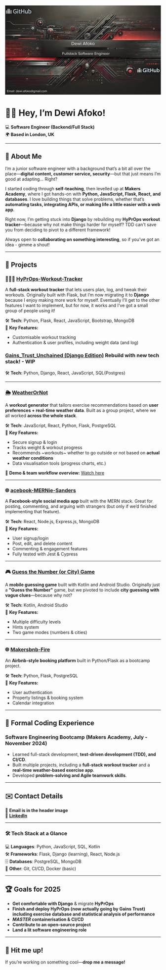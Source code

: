 ![Header](https://github.com/Dewi-Afoko/Dewi-Afoko/blob/main/HeaderWithEmail.png)

# 👋🏽 Hey, I’m Dewi Afoko!  
💻 **Software Engineer (Backend/Full Stack)**  
🌍 **Based in London, UK**  

---

## 🚀 About Me  

I’m a junior software engineer with a background that’s a bit all over the place—**digital content, customer service, security**—but that just means I’m good at adapting... Right?  

I started coding through **self-teaching**, then levelled up at **Makers Academy**, where I got hands-on with **Python, JavaScript, Flask, React, and databases**. I love building things that solve problems, whether that’s **automating tasks, integrating APIs, or making life a little easier with a web app**.  

Right now, I’m getting stuck into **Django** by rebuilding my **HyPrOps workout tracker**—because why not make things harder for myself? TDD can't save you from deciding to pivot to a different framework!

Always open to **collaborating on something interesting**, so if you’ve got an idea - gimme a shout! 

---

## 💼 Projects  

### 🏋🏽‍♂️ [HyPrOps-Workout-Tracker](https://github.com/Dewi-Afoko/HyPrOps-Workout-Tracker)  
A **full-stack workout tracker** that lets users plan, log, and tweak their workouts. Originally built with Flask, but I’m now migrating it to **Django** because I enjoy making more work for myself. Eventually I'll get to the other features I want to implement, but for now, it works and I've got a small group of people using it!

🛠 **Tech:** Python, Flask, React, JavaScript, Bootstrap, MongoDB  
📌 **Key Features:**  
- Customisable workout tracking  
- Authentication & user profiles, including weight data (and log)


### [Gains_Trust_Unchained (Django Edition)](https://github.com/Dewi-Afoko/Gains_Trust_Unchanined) Rebuild with new tech stack! - WIP

🛠 **Tech:** Python, Django, React, JavaScript, SQL(Postgres) 

---

### 🌦️ [WeatherOrNot](https://github.com/Dewi-Afoko/WeatherOrNot)  
A **workout generator** that tailors exercise recommendations based on **user preferences + real-time weather data**. Built as a group project, where we all worked **across the whole stack**.  

🛠 **Tech:** JavaScript, React, Python, Flask, PostgreSQL  
📌 **Key Features:**  
- Secure signup & login  
- Tracks weight & workout progress  
- Recommends ~workouts~ whether to go outside or not based on **actual weather conditions**  
- Data visualisation tools (progress charts, etc.)  

🎥 **Demo & team workflow overview:** [Watch here](https://youtu.be/Py8htEAksEc?si=mLWIDyz_ex1mfTYL&t=2187)  

---

### 🌐 [acebook-MERNie-Sanders](https://github.com/Dewi-Afoko/acebook-MERNie-Sanders)  
A **Facebook-style social media app** built with the MERN stack. Great for posting, commenting, and arguing with strangers (but only if we’d finished implementing that feature).  

🛠 **Tech:** React, Node.js, Express.js, MongoDB  
📌 **Key Features:**  
- User signup/login  
- Post, edit, and delete content  
- Commenting & engagement features  
- Fully tested with Jest & Cypress  

---

### 🎮 [Guess the Number (or City) Game](https://github.com/Dewi-Afoko/guess-the-number-and-city)  
A **mobile guessing game** built with Kotlin and Android Studio. Originally just a **"Guess the Number"** game, but we pivoted to include **city guessing with vague clues**—because why not?  

🛠 **Tech:** Kotlin, Android Studio  
📌 **Key Features:**  
- Multiple difficulty levels  
- Hints system  
- Two game modes (numbers & cities)  

---

### 🌐 [Makersbnb-Fire](https://github.com/Dewi-Afoko/makersbnb-fire)  
An **Airbnb-style booking platform** built in Python/Flask as a bootcamp project.  

🛠 **Tech:** Python, Flask, PostgreSQL  
📌 **Key Features:**  
- User authentication  
- Property listings & booking system  
- Calendar integration  

---

## 🌟 Formal Coding Experience  

### **Software Engineering Bootcamp (Makers Academy, July - November 2024)**  
- Learned full-stack development, **test-driven development (TDD), and CI/CD**.  
- Built multiple projects, including a **full-stack workout tracker** and a **real-time weather-based exercise app**.  
- Developed **problem-solving and Agile teamwork skills**.  

---

## ✉️ Contact Details  

📧 **Email is in the header image**  
🔗 **[LinkedIn](https://www.linkedin.com/in/dewi-a-0557a1335/)**  

---

### **🛠 Tech Stack at a Glance**  
💻 **Languages**: Python, JavaScript, SQL, Kotlin  
🛠 **Frameworks**: Flask, Django (learning), React, Node.js  
🗄️ **Databases**: PostgreSQL, MongoDB  
🔗 **Other**: Git, CI/CD, Docker (basic)  

---

## 🏆 Goals for 2025  
- **Get comfortable with Django** & migrate **HyPrOps**  
- **Finish and deploy HyPrOps (now actually going by Gains Trust) including exercise database and statistical analysis of performance**  
- ***MASTER* containerisation & CI/CD**  
- **Contribute to an open-source project**  
- **Land a lit software engineering role**  

---

## 🚀 Hit me up!  
If you’re working on something cool—**drop me a message!**  

<!---
Dewi-Afoko/Dewi-Afoko is a ✨ special ✨ repository because its `README.md` (this file) appears on your GitHub profile.
You can click the Preview link to take a look at your changes.
--->
